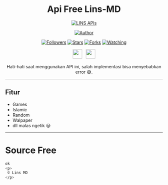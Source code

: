 <div align="center">
 
# Api Free Lins-MD
<p align="center">
<a href="https://whatsapp.com/channel/0029VaeQHirJ93waiykxjF2L"><img title="LINS APIs" src="https://img.shields.io/badge/LINS APIs-blue?colorA=%23ff0000&colorB=%23017e40&style=for-the-badge"></a>
</p>
<p align="center">
<a href="https://github.com/Linsofc"><img title="Author" src="https://img.shields.io/badge/Author-LINS OFFICIAL-orange.svg?style=for-the-badge&logo=github"></a>
</p>
<p align="center">
<a href="https://github.com/Linsofc/Api-free-Lins-MD/followers"><img title="Followers" src="https://img.shields.io/github/followers/Linsofc?color=red&style=flat-square"></a>
<a href="https://github.com/Linsofc/Api-free-Lins-MD/stargazers"><img title="Stars" src="https://img.shields.io/github/stars/Linsofc/Api-free-Lins-MD?color=blue&style=flat-square"></a>
<a href="https://github.com/Linsofc/Api-free-Lins-MD/network/members"><img title="Forks" src="https://img.shields.io/github/forks/Linsofc/Api-free-Lins-MD?color=red&style=flat-square"></a>
<a href="https://github.com/Linsofc/Api-free-Lins-MD/watchers"><img title="Watching" src="https://img.shields.io/github/watchers/Linsofc/Api-free-Lins-MD?label=Watchers&color=blue&style=flat-square"></a>
</p>
<p align='center'>
   <a href="https://www.youtube.com/@linsofficiall"><img height="30" src="https://upload.wikimedia.org/wikipedia/commons/thumb/4/42/YouTube_icon_%282013-2017%29.png/800px-YouTube_icon_%282013-2017%29.png"></a>&nbsp;&nbsp;
   <a href="https://instagram.com/rijalsavior"><img height="30" src="https://upload.wikimedia.org/wikipedia/commons/a/a5/Instagram_icon.png"></a>
</P>

Hati-hati saat menggunakan API ini, salah implementasi bisa menyebabkan error 😅.
</div>

---

## Fitur
- Games
- Islamic
- Random
- Walpaper
- dll malas ngetik 😒

---

# Source Free
```bash
ok
<p>
 © Lins MD
</p>
